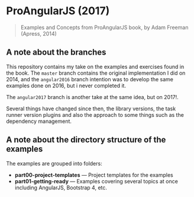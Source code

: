 # ProAngularJS (2017)
> Examples and Concepts from ProAngularJS book, by Adam Freeman (Apress, 2014)

## A note about the branches
This repository contains my take on the examples and exercises found in the book. The `master` branch contains the original implementation I did on 2014, and the `angular2016` branch intention was to develop the same examples done on 2016, but i never completed it.

The `angular2017` branch is another take at the same idea, but on 2017!.

Several things have changed since then, the library versions, the task runner version plugins and also the approach to some things such as the dependency management.

## A note about the directory structure of the examples
The examples are grouped into folders:
+ **part00-project-templates** &mdash; Project templates for the examples
+ **part01-getting-ready** &mdash; Examples covering several topics at once including AngularJS, Bootstrap 4, etc.
